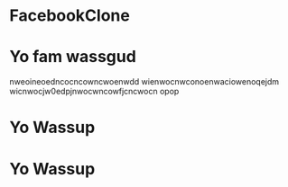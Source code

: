 # FacebookClone
# Yo fam wassgud
nweoineoedncocncowncwoenwdd
wienwocnwconoenwaciowenoqejdm
wicnwocjw0edpjnwocwncowfjcncwocn
opop
# Yo Wassup
# Yo Wassup

